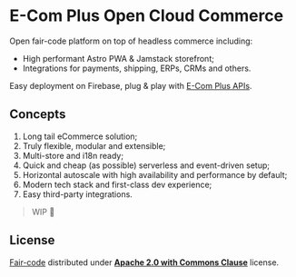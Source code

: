 # E-Com Plus Open Cloud Commerce

Open fair-code platform on top of headless commerce including:
- High performant Astro PWA & Jamstack storefront;
- Integrations for payments, shipping, ERPs, CRMs and others.

Easy deployment on Firebase, plug & play with [E-Com Plus APIs](https://developers.e-com.plus/).

## Concepts

1. Long tail eCommerce solution;
2. Truly flexible, modular and extensible;
3. Multi-store and i18n ready;
4. Quick and cheap (as possible) serverless and event-driven setup;
5. Horizontal autoscale with high availability and performance by default;
6. Modern tech stack and first-class dev experience;
7. Easy third-party integrations.

> WIP 🚧

## License

[Fair-code](http://faircode.io) distributed under [**Apache 2.0 with Commons Clause**](https://github.com/ecomplus/cloud-commerce/blob/main/LICENSE.md) license.
